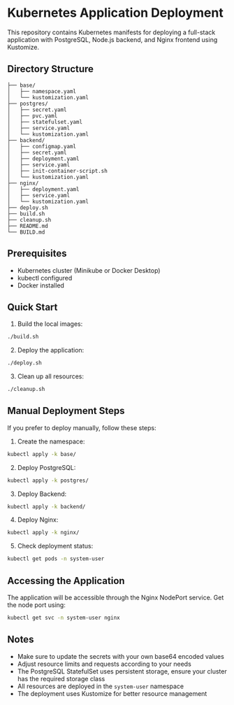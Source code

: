 # Kubernetes Application Deployment

This repository contains Kubernetes manifests for deploying a full-stack application with PostgreSQL, Node.js backend, and Nginx frontend using Kustomize.

## Directory Structure

```
├── base/
│   ├── namespace.yaml
│   └── kustomization.yaml
├── postgres/
│   ├── secret.yaml
│   ├── pvc.yaml
│   ├── statefulset.yaml
│   ├── service.yaml
│   └── kustomization.yaml
├── backend/
│   ├── configmap.yaml
│   ├── secret.yaml
│   ├── deployment.yaml
│   ├── service.yaml
│   ├── init-container-script.sh
│   └── kustomization.yaml
├── nginx/
│   ├── deployment.yaml
│   ├── service.yaml
│   └── kustomization.yaml
├── deploy.sh
├── build.sh
├── cleanup.sh
├── README.md
└── BUILD.md
```

## Prerequisites

- Kubernetes cluster (Minikube or Docker Desktop)
- kubectl configured
- Docker installed

## Quick Start

1. Build the local images:
```bash
./build.sh
```

2. Deploy the application:
```bash
./deploy.sh
```

3. Clean up all resources:
```bash
./cleanup.sh
```

## Manual Deployment Steps

If you prefer to deploy manually, follow these steps:

1. Create the namespace:
```bash
kubectl apply -k base/
```

2. Deploy PostgreSQL:
```bash
kubectl apply -k postgres/
```

3. Deploy Backend:
```bash
kubectl apply -k backend/
```

4. Deploy Nginx:
```bash
kubectl apply -k nginx/
```

5. Check deployment status:
```bash
kubectl get pods -n system-user
```

## Accessing the Application

The application will be accessible through the Nginx NodePort service. Get the node port using:

```bash
kubectl get svc -n system-user nginx
```

## Notes

- Make sure to update the secrets with your own base64 encoded values
- Adjust resource limits and requests according to your needs
- The PostgreSQL StatefulSet uses persistent storage, ensure your cluster has the required storage class
- All resources are deployed in the `system-user` namespace
- The deployment uses Kustomize for better resource management 
